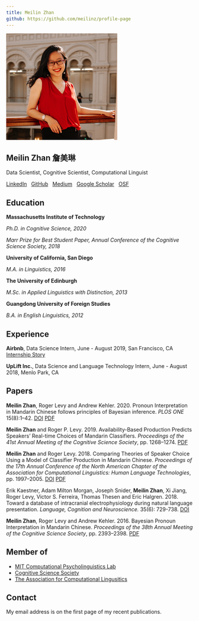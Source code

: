 ```yaml
---
title: Meilin Zhan
github: https://github.com/meilinz/profile-page
---
```


![](./assets/profile_0.jpg)

## Meilin Zhan 詹美琳

Data Scientist, Cognitive Scientist, Computational Linguist

[LinkedIn](https://www.linkedin.com/in/meilinzhan/) &nbsp;
[GitHub](https://github.com/meilinz) &nbsp;
[Medium](https://medium.com/@meilinzhan) &nbsp;
[Google Scholar](https://scholar.google.com/citations?user=OX7MvuMAAAAJ&hl=en) &nbsp;
[OSF](https://osf.io/kzdtj/)

## Education
**Massachusetts Institute of Technology**

*Ph.D. in Cognitive Science, 2020*

*Marr Prize for Best Student Paper, Annual Conference of the Cognitive Science Society, 2018*

**University of California, San Diego**

*M.A. in Linguistics, 2016*

**The University of Edinburgh**

*M.Sc. in Applied Linguistics with Distinction, 2013*

**Guangdong University of Foreign Studies**

*B.A. in English Linguistics, 2012*

## Experience
**Airbnb**,  Data Science Intern, June - August 2019, San Francisco, CA [Internship Story](https://medium.com/swlh/what-i-learned-from-airbnb-data-science-internship-c2936c3e94df)


**UpLift Inc.**, Data Science and Language Technology Intern, June - August 2018, Menlo Park, CA


## Papers
  **Meilin Zhan**, Roger Levy and Andrew Kehler. 2020. Pronoun Interpretation in Mandarin Chinese follows principles of Bayesian inference.  *PLOS ONE* 15(8):1–42. [DOI](https://journals.plos.org/plosone/article?id=10.1371/journal.pone.0237012) [PDF](https://journals.plos.org/plosone/article/file?id=10.1371/journal.pone.0237012&type=printable)
  
  **Meilin Zhan** and Roger P. Levy. 2019. Availability-Based Production Predicts Speakers’ Real-time Choices of Mandarin Classifiers.  *Proceedings of the 41st Annual Meeting of the Cognitive Science Society*, pp. 1268–1274. [PDF](https://cogsci.mindmodeling.org/2019/papers/0231/0231.pdf)

  **Meilin Zhan** and Roger Levy. 2018. Comparing Theories of Speaker Choice Using a Model of Classifier Production in Mandarin Chinese. *Proceedings of the 17th Annual Conference of the North American Chapter of the Association for Computational Linguistics: Human Language Technologies*, pp. 1997–2005. [DOI](https://www.aclweb.org/anthology/N18-1181/) [PDF](https://www.aclweb.org/anthology/N18-1181.pdf)

  Erik Kaestner, Adam Milton Morgan, Joseph Snider, **Meilin Zhan**, Xi Jiang, Roger Levy, Victor S. Ferreira, Thomas Thesen and Eric Halgren. 2018. Toward a database of intracranial electrophysiology during natural language presentation.  *Language, Cognition and Neuroscience.* 35(6): 729-738. [DOI](https://www.tandfonline.com/doi/abs/10.1080/23273798.2018.1500262?journalCode=plcp21)

  **Meilin Zhan**, Roger Levy and Andrew Kehler. 2016. Bayesian Pronoun Interpretation in Mandarin Chinese. *Proceedings of the 38th Annual Meeting of the Cognitive Science Society*, pp. 2393–2398. [PDF](https://cogsci.mindmodeling.org/2016/papers/0414/paper0414.pdf)

## Member of
- [MIT Computational Psycholinguistics Lab](http://cpl.mit.edu/)
- [Cognitive Science Society](https://cognitivesciencesociety.org/)
- [The Association for Computational Lingusitics](https://www.aclweb.org/portal/)

## Contact
My email address is on the first page of my recent publications.
<p>&nbsp;</p>